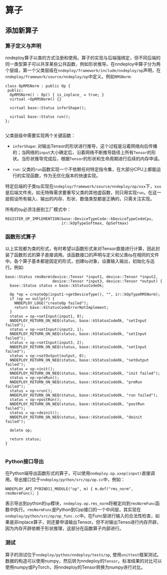 # 算子

## 添加新算子

### 算子定义与声明

nndeploy算子以类的方式注册和使用。算子的实现与后端强绑定，但不同后端的同一类型算子可以共享某些公共函数，例如形状推导。在nndeploy中算子分为两个层级，第一个父类层级在`nndeploy/framework/include/nndeploy/op`声明，在`nndeploy/framework/source/nndeploy/op`中定义。例如`RMSNorm`:

```
class OpRMSNorm : public Op {
 public:
  OpRMSNorm() : Op() { is_inplace_ = true; }
  virtual ~OpRMSNorm() {}

  virtual base::Status inferShape();

  virtual base::Status run();
};


```

父类层级中需要实现两个关键函数：

+ `inferShape`: 对输出Tensor的形状进行推导，这个过程是沿着网络向后传播的；当网络的`input`大小确定后，沿着网络不断推导路径上所有`Tensor`的形状。当形状推导完成后，根据`Tensor`的形状和生命周期进行后续的内存申请。

+ `run`: 父类的`run`函数实现一个不依赖任何特定指令集，在大部分CPU上都能运行的实现函数，作为无优化版本的快速实现。

特定后端的子类`Op`实现在`nndeploy/framework/source/nndeploy/op/xxx`下，`xxx`是后端文件夹。如无特殊需求要重写父类的其他虚函数，则只用实现`run`。在这一层假设所有输入、输出的内存、形状、数值类型都是正确的，只需关注实现。

所有的`Op`必须注册到工厂模式中：

```
REGISTER_OP_IMPLEMENTION(base::DeviceTypeCode::kDeviceTypeCodeCpu,
                         ir::kOpTypeSoftmax, OpSoftmax)

```

### 函数形式算子

以上实现都为类的形式，有时希望以函数形式来对Tensor直接进行计算，因此封装了函数形式的算子直接调用。该函数接口的声明与定义和父类`Op`在相同的文件中。各个算子基本都是固定的形式，创建`Op`对象，设置输入输出，初始化与运行。例如:

```
base::Status rmsNorm(device::Tensor *input1, device::Tensor *input2,
                     device::Tensor *input3, device::Tensor *output) {
  base::Status status = base::kStatusCodeOk;

  Op *op = createOp(input1->getDeviceType(), "", ir::kOpTypeRMSNorm);
  if (op == nullptr) {
    NNDEPLOY_LOGE("createOp failed");
    return base::kStatusCodeErrorNotImplement;
  }
  status = op->setInput(input1, 0);
  NNDEPLOY_RETURN_ON_NEQ(status, base::kStatusCodeOk, "setInput failed");
  status = op->setInput(input2, 1);
  NNDEPLOY_RETURN_ON_NEQ(status, base::kStatusCodeOk, "setInput failed");
  status = op->setInput(input3, 2);
  NNDEPLOY_RETURN_ON_NEQ(status, base::kStatusCodeOk, "setInput failed");
  status = op->setOutput(output, 0);
  NNDEPLOY_RETURN_ON_NEQ(status, base::kStatusCodeOk, "setOutput failed");
  status = op->init();
  NNDEPLOY_RETURN_ON_NEQ(status, base::kStatusCodeOk, "init failed");
  status = op->preRun();
  NNDEPLOY_RETURN_ON_NEQ(status, base::kStatusCodeOk, "preRun failed");
  status = op->run();
  NNDEPLOY_RETURN_ON_NEQ(status, base::kStatusCodeOk, "run failed");
  status = op->postRun();
  NNDEPLOY_RETURN_ON_NEQ(status, base::kStatusCodeOk, "postRun failed");
  status = op->deinit();
  NNDEPLOY_RETURN_ON_NEQ(status, base::kStatusCodeOk, "deinit failed");

  delete op;

  return status;
}


```


### Python接口导出

在Python端导出函数形式的算子，可以使用`nndeploy.op.xxop(input)`直接调用。导出接口位于`nndeploy/python/src/op/op.cc`中，例如：

```
NNDEPLOY_API_PYBIND11_MODULE("op", m) { m.def("rms_norm", rmsNormFunc); }

```
表示导出到python的`op`模块，`nndeploy.op.rms_norm`将被定向到`rmsNormFunc`函数中执行。`rmsNormFunc`是Python到Cpp接口的一个中间层，其实现在`nndeploy/python/src/op/op_func.cc`中。在Func层进行输入的合法性检查，如果是非inplace算子，则还要申请输出Tensor。但不对输出Tenso进行内存开辟，因为内存开辟依赖于形状推理，这部分在函数算子内部进行。

### 测试

算子的测试位于`nndeploy/python/nndeploy/tests/op`, 使用`unittest`框架测试。 数据的构造可以使用numpy，然后转为nndeploy的`Tensor`。标准结果的对比可以使用numpy或PyTorch，将nndeploy的Tensor转换为numpy进行对比。


